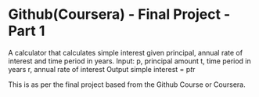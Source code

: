 # Github(Coursera) - Final Project -Part 1
A calculator that calculates simple interest given principal, annual rate of interest and time period in years.
Input:
   p, principal amount
   t, time period in years
   r, annual rate of interest
Output
   simple interest = p*t*r

This is as per the final project based from the Github Course or Coursera.
